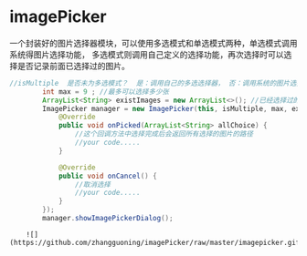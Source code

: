 # imagePicker
一个封装好的图片选择器模块，可以使用多选模式和单选模式两种，单选模式调用系统得图片选择功能，
多选模式则调用自己定义的选择功能，再次选择时可以选择是否记录前面已选择过的图片。
```java
//isMultiple  是否未为多选模式？  是：调用自己的多选选择器， 否：调用系统的图片选择器
        int max = 9 ; //最多可以选择多少张
        ArrayList<String> existImages = new ArrayList<>(); //已经选择过的图片集合
        ImagePicker manager = new ImagePicker(this, isMultiple, max, existImages, new CallBack.ImagePickerListener() {
            @Override
            public void onPicked(ArrayList<String> allChoice) {
                //这个回调方法中选择完成后会返回所有选择的图片的路径
                //your code.....
            }

            @Override
            public void onCancel() {
                //取消选择
                //your code.....
            }
        });
        manager.showImagePickerDialog();
```
        ![](https://github.com/zhangguoning/imagePicker/raw/master/imagepicker.gif)
        
